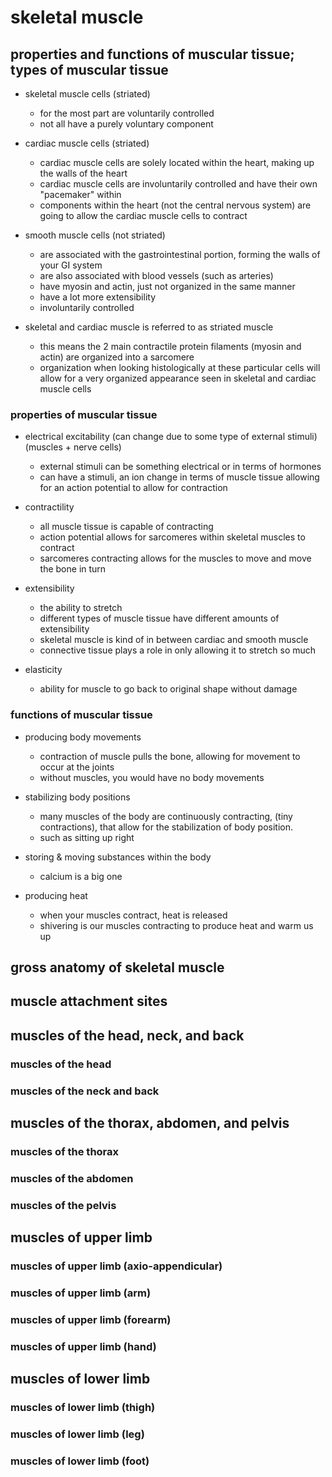 <!-- markdownlint-disable-file MD013 -->
<!-- markdownlint-disable-file MD014 -->
<!-- markdownlint-disable-file MD012 -->

# skeletal muscle

## properties and functions of muscular tissue; types of muscular tissue

- skeletal muscle cells (striated)
  - for the most part are voluntarily controlled
  - not all have a purely voluntary component


- cardiac muscle cells (striated)
  - cardiac muscle cells are solely located within the heart, making up the walls of the heart
  - cardiac muscle cells are involuntarily controlled and have their own "pacemaker" within
  - components within the heart (not the central nervous system) are going to allow the cardiac muscle cells to contract

- smooth muscle cells (not striated)
  - are associated with the gastrointestinal portion, forming the walls of your GI system
  - are also associated with blood vessels (such as arteries)
  - have myosin and actin, just not organized in the same manner
  - have a lot more extensibility
  - involuntarily controlled

- skeletal and cardiac muscle is referred to as striated muscle
  - this means the 2 main contractile protein filaments (myosin and actin) are organized into a sarcomere
  - organization when looking histologically at these particular cells will allow for a very organized appearance seen in skeletal and cardiac muscle cells

### properties of muscular tissue

- electrical excitability (can change due to some type of external stimuli) (muscles + nerve cells)
  - external stimuli can be something electrical or in terms of hormones
  - can have a stimuli, an ion change in terms of muscle tissue allowing for an action potential to allow for contraction

- contractility
  - all muscle tissue is capable of contracting
  - action potential allows for sarcomeres within skeletal muscles to contract
  - sarcomeres contracting allows for the muscles to move and move the bone in turn

- extensibility
  - the ability to stretch
  - different types of muscle tissue have different amounts of extensibility
  - skeletal muscle is kind of in between cardiac and smooth muscle
  - connective tissue plays a role in only allowing it to stretch so much

- elasticity
  - ability for muscle to go back to original shape without damage

### functions of muscular tissue

- producing body movements
  - contraction of muscle pulls the bone, allowing for movement to occur at the joints
  - without muscles, you would have no body movements

- stabilizing body positions
  - many muscles of the body are continuously contracting, (tiny contractions), that allow for the stabilization of body position.
  - such as sitting up right

- storing & moving substances within the body
  - calcium is a big one

- producing heat
  - when your muscles contract, heat is released
  - shivering is our muscles contracting to produce heat and warm us up

## gross anatomy of skeletal muscle

## muscle attachment sites

## muscles of the head, neck, and back

### muscles of the head

### muscles of the neck and back

## muscles of the thorax, abdomen, and pelvis

### muscles of the thorax

### muscles of the abdomen

### muscles of the pelvis

## muscles of upper limb

### muscles of upper limb (axio-appendicular)

### muscles of upper limb (arm)

### muscles of upper limb (forearm)

### muscles of upper limb (hand)

## muscles of lower limb

### muscles of lower limb (thigh)

### muscles of lower limb (leg)

### muscles of lower limb (foot)
